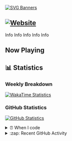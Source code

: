 [![SVG Banners](https://svg-banners-lucatanks.vercel.app/api?type=typeWriter&text1=👋%20Hi%20there,%20I'm%20Luca&width=1000&height=200)](https://lucatanks.xyz)

[![Website](https://img.shields.io/website?down_color=red&down_message=Offline&label=Website&up_color=green&up_message=Online&url=https%3A%2F%2Flucatanks.xyz)](https://lucatanks.xyz)
---

Info
Info
Info
Info
Info

## Now Playing

## 📊 Statistics

### Weekly Breakdown

[![WakaTime Statistics](https://luca-readme-stats.vercel.app/api/wakatime?username=LucaTanks&theme=luca&langs_count=5)](https://lucatanks.xyz)

### GitHub Statistics

[![GitHub Statistics](https://luca-readme-stats.vercel.app/api?username=LucaTanks&theme=luca&show_icons=true)](https://lucatanks.xyz)

<details>
  <summary>⏰ When I code</summary>
  
<!--START_SECTION:waka-->
![Profile Views](http://img.shields.io/badge/Profile%20Views-0-blue)

**I'm a Night 🦉** 

```text
🌞 Morning    33 commits     ██░░░░░░░░░░░░░░░░░░░░░░░   9.51% 
🌆 Daytime    121 commits    ████████░░░░░░░░░░░░░░░░░   34.87% 
🌃 Evening    138 commits    ██████████░░░░░░░░░░░░░░░   39.77% 
🌙 Night      55 commits     ████░░░░░░░░░░░░░░░░░░░░░   15.85%

```


📊 **This Week I Spent My Time On** 

```text
```


 Last Updated on 17/07/2021
<!--END_SECTION:waka-->
</details>

<details>
  <summary>:zap: Recent GitHub Activity</summary>
  
  
<!--START_SECTION:activity-->
1. 💪 Opened PR [#33](https://github.com/tbdscripts/cosmo-issues/pull/33) in [tbdscripts/cosmo-issues](https://github.com/tbdscripts/cosmo-issues)
2. ❗️ Opened issue [#1070](https://github.com/everyday-as/gmodstore-issues/issues/1070) in [everyday-as/gmodstore-issues](https://github.com/everyday-as/gmodstore-issues)
3. ❗️ Opened issue [#1067](https://github.com/everyday-as/gmodstore-issues/issues/1067) in [everyday-as/gmodstore-issues](https://github.com/everyday-as/gmodstore-issues)
4. 🗣 Commented on [#18](https://github.com/Xenthys/ShareXen/issues/18) in [Xenthys/ShareXen](https://github.com/Xenthys/ShareXen)
5. ❗️ Opened issue [#26](https://github.com/tbdscripts/cosmo-issues/issues/26) in [tbdscripts/cosmo-issues](https://github.com/tbdscripts/cosmo-issues)
<!--END_SECTION:activity-->
</details>
